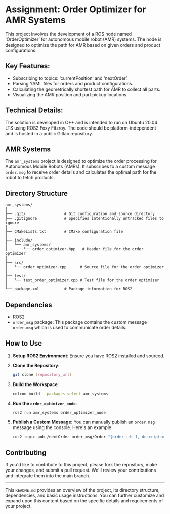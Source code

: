 # Assignment: Order Optimizer for AMR Systems

This project involves the development of a ROS node named ‘OrderOptimizer’ for autonomous mobile robot (AMR) systems. The node is designed to optimize the path for AMR based on given orders and product configurations. 

## Key Features:
- Subscribing to topics: ‘currentPosition’ and ‘nextOrder’.
- Parsing YAML files for orders and product configurations.
- Calculating the geometrically shortest path for AMR to collect all parts.
- Visualizing the AMR position and part pickup locations.

## Technical Details:
The solution is developed in C++ and is intended to run on Ubuntu 20.04 LTS using ROS2 Foxy Fitzroy. The code should be platform-independent and is hosted in a public Gitlab repository.


## AMR Systems

The `amr_systems` project is designed to optimize the order processing for Autonomous Mobile Robots (AMRs). It subscribes to a custom message `order.msg` to receive order details and calculates the optimal path for the robot to fetch products.

## Directory Structure

```
amr_systems/
│
├── .git/                 # Git configuration and source directory
├── .gitignore            # Specifies intentionally untracked files to ignore
│
├── CMakeLists.txt        # CMake configuration file
│
├── include/
│   └── amr_systems/
│       └── order_optimizer.hpp   # Header file for the order optimizer
│
├── src/
│   └── order_optimizer.cpp      # Source file for the order optimizer
│
├── test/
│   └── test_order_optimizer.cpp # Test file for the order optimizer
│
└── package.xml           # Package information for ROS2
```

## Dependencies

- ROS2
- `order_msg` package: This package contains the custom message `order.msg` which is used to communicate order details.

## How to Use

1. **Setup ROS2 Environment**: Ensure you have ROS2 installed and sourced.

2. **Clone the Repository**:
   ```bash
   git clone [repository_url]
   ```

3. **Build the Workspace**:
   ```bash
   colcon build --packages-select amr_systems
   ```

4. **Run the `order_optimizer_node`**:
   ```bash
   ros2 run amr_systems order_optimizer_node
   ```

5. **Publish a Custom Message**:
   You can manually publish an `order.msg` message using the console. Here's an example:
   ```bash
   ros2 topic pub /nextOrder order_msg/Order "{order_id: 1, description: 'Sample Order'}"
   ```

## Contributing

If you'd like to contribute to this project, please fork the repository, make your changes, and submit a pull request. We'll review your contributions and integrate them into the main branch.

---

This `README.md` provides an overview of the project, its directory structure, dependencies, and basic usage instructions. You can further customize and expand upon this content based on the specific details and requirements of your project.
